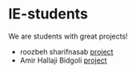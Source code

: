 # IE-students

We are students with great projects!

- roozbeh sharifnasab [project](https://github.com/rsharifnasab/os_project)
- Amir Hallaji Bidgoli [project](https://github.com/amirhallaji/OS-Project)

